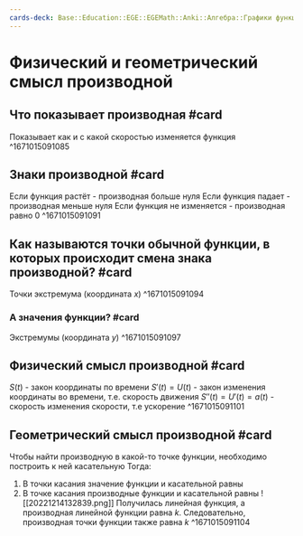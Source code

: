 ```yaml
---
cards-deck: Base::Education::EGE::EGEMath::Anki::Алгебра::Графики функций::Производная
---
```


# Физический и геометрический смысл производной

## Что показывает производная #card 
Показывает как и с какой скоростью изменяется функция
^1671015091085

## Знаки производной #card 
Если функция растёт - производная больше нуля
Если функция падает - производная меньше нуля
Если функция не изменяется - производная равно 0
^1671015091091

## Как называются точки обычной функции, в которых происходит смена знака производной? #card 
Точки экстремума (координата $x$)
^1671015091094

### А значения функции? #card 
Экстремумы (координата $y$)
^1671015091097

## Физический смысл производной #card
$S(t)$ - закон координаты по времени
$S'(t)=U(t)$ - закон изменения координаты во времени, т.е. скорость движения
$S''(t)=U'(t)=a(t)$ - скорость изменения скорости, т.е ускорение
^1671015091101

## Геометрический смысл производной #card 
Чтобы найти производную в какой-то точке функции, необходимо построить к ней касательную
Тогда:
1. В точки касания значение функции и касательной равны
2. В точке касания производные функции и касательной равны
![[20221214132839.png]]
Получилась линейная функция, а производная линейной функции равна $k$. Следовательно, производная точки функции также равна $k$
^1671015091104


